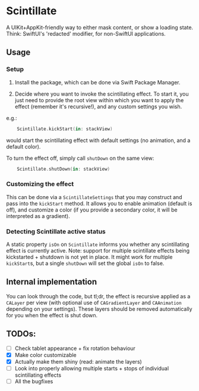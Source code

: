# Scintillate

A UIKit+AppKit-friendly way to either mask content, or show a loading state. Think: SwiftUI's 'redacted'
modifier, for non-SwiftUI applications.

## Usage

### Setup

1. Install the package, which can be done via Swift Package Manager.

2. Decide where you want to invoke the scintillating effect. To start it, you just need to provide the root
view within which you want to apply the effect (remember it's recursive!), and any custom settings you wish.

e.g.:

```swift
    Scintillate.kickStart(in: stackView)
```
would start the scintillating effect with default settings (no animation, and a default color).

To turn the effect off, simply call `shutDown` on the same view:
```swift
    Scintillate.shutDown(in: stackView)
```

### Customizing the effect

This can be done via a ``ScintillateSettings`` that you may construct and pass into the `kickStart` method.
It allows you to enable animation (default is off), and customize a color (if you provide a secondary color, it
will be interpreted as a gradient). 

### Detecting Scintillate active status

A static property `isOn` on `Scintillate` informs you whether any scintillating effect is currently active. 
Note: support for multiple scintillate effects being kickstarted + shutdown is not yet in place. It might 
work for multiple `kickStart`s, but a single `shutDown` will set the global `isOn` to false. 

## Internal implementation

You can look through the code, but tl;dr, the effect is recursive applied as a ``CALayer`` per view (with optional
use of ``CAGradientLayer`` and ``CAAnimation`` depending on your settings). These layers should be removed
automatically for you when the effect is shut down.

## TODOs:

- [ ] Check tablet appearance + fix rotation behaviour
- [x] Make color customizable
- [x] Actually make them shiny (read: animate the layers)
- [ ] Look into properly allowing multiple starts + stops of individual scintillating effects
- [ ] All the bugfixes
